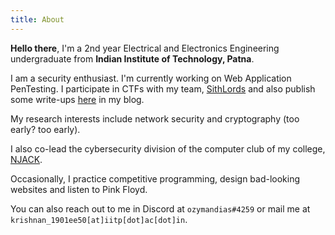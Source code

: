 ```yaml
---
title: About
---
```


**Hello there**, I'm a 2nd year Electrical and Electronics Engineering undergraduate from **Indian Institute of Technology, Patna**.

I am a security enthusiast. I'm currently working on Web Application PenTesting. I participate in CTFs with my team, [SithLords](https://ctftime.org/team/136490) and also publish some write-ups [here](https://lordlabuckdas.github.io/categories/writeups/) in my blog.

My research interests include network security and cryptography (too early? too early).

I also co-lead the cybersecurity division of the computer club of my college, [NJACK](https://njack.iitp.ac.in).

Occasionally, I practice competitive programming, design bad-looking websites and listen to Pink Floyd.

You can also reach out to me in Discord at `ozymandias#4259` or mail me at `krishnan_1901ee50[at]iitp[dot]ac[dot]in`.

<script src="https://tryhackme.com/badge/206482"></script>

